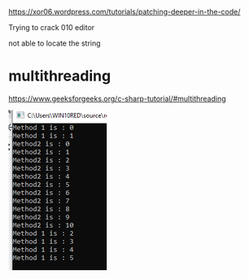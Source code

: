 https://xor06.wordpress.com/tutorials/patching-deeper-in-the-code/

Trying to crack 010 editor

not able to locate the string

# multithreading

https://www.geeksforgeeks.org/c-sharp-tutorial/#multithreading

![](2022-09-06-02-34-36.png)